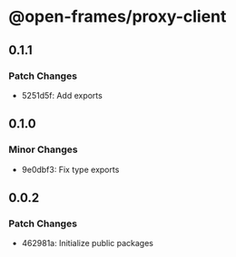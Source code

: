 # @open-frames/proxy-client

## 0.1.1

### Patch Changes

- 5251d5f: Add exports

## 0.1.0

### Minor Changes

- 9e0dbf3: Fix type exports

## 0.0.2

### Patch Changes

- 462981a: Initialize public packages
